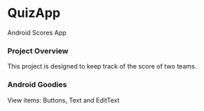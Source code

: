 # QuizApp
Android Scores App


### Project Overview
This project is designed to keep track of the score of two teams.


### Android Goodies
View items: Buttons, Text and EditText
